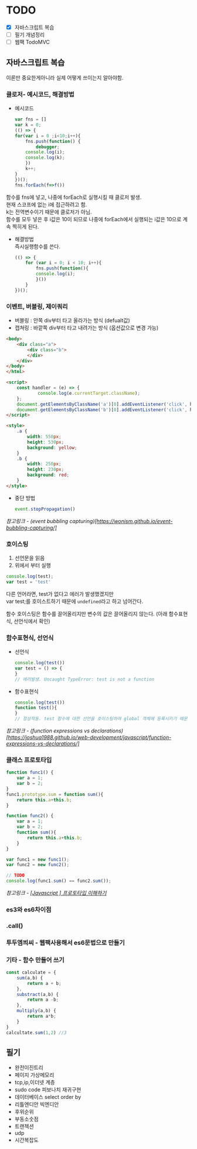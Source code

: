 # TODO
- [x] 자바스크립트 복습
- [ ] 필기 개념정리
- [ ] 웹팩 TodoMVC

## 자바스크립트 복습

이론만 중요한게아니라 실제 어떻게 쓰이는지 알아야함.

### 클로저- 예시코드, 해결방법

* 예시코드
    ```javascript
    var fns = []
    var k = 0;
    (() => {
    for(var i = 0 ;i<10;i++){
        fns.push(function() {
            debugger;
        console.log(i);
        console.log(k);
        })
        k++;
    }
    })();
    fns.forEach(f=>f())
    ```

함수를 fns에 넣고, 나중에 forEach로 실행시킬 때 클로저 발생.  
현재 스코프에 없는 i에 접근하려고 함.  
k는 전역변수이기 때문에 클로저가 아님.  
함수를 모두 넣은 후 i값은 10이 되므로 나중에 forEach에서 실행되는 i값은 10으로 계속 찍히게 된다.  


* 해결방법  
    즉시실행함수를 쓴다.
    ```javascript
    (() => {
        for (var i = 0; i < 10; i++){
            fns.push(function(){
            console.log(i);
            }())
        }
    })();
    ```


### 이벤트, 버블링, 제이쿼리

* 버블링 : 안쪽 div부터 타고 올라가는 방식 (defualt값)
* 캡쳐링 : 바깥쪽 div부터 타고 내려가는 방식 (옵션값으로 변경 가능)

```html
<body>
    <div class="a">
        <div class="b">
        </div>
    </div>
</body>
</html>

<script>
    const handler = (e) => {
            console.log(e.currentTarget.className);
    };
    document.getElementsByClassName('a')[0].addEventListener('click', handler, true);   // addEventListener의 세번째 값이 true면 캡처링, false면 버블링. defualt는 false
    document.getElementsByClassName('b')[0].addEventListener('click', handler);
</script>

<style>
    .a {
        width: 550px;
        height: 530px;
        background: yellow;
    }
    .b {
        width: 250px;
        height: 230px;
        background: red;
    }
</style>
```

* 중단 방법
    ```javascript
    event.stopPropagation()
    ```

*참고링크 - (event bubbling capturing)[https://wonism.github.io/event-bubbling-capturing/]*

### 호이스팅

1. 선언문을 읽음
2. 위에서 부터 실행

```javascript
console.log(test);
var test = 'test'
```
다른 언어라면, test가 없다고 에러가 발생했겠지만  
var test;를 호이스트하기 때문에 `undefined`라고 하고 넘어간다.

함수 호이스팅은 함수를 끌어올리지만 변수의 값은 끌어올리지 않는다. (아래 함수표현식, 선언식에서 확인)

### 함수표현식, 선언식

- 선언식
    ```javascript
    console.log(test())
    var test = () => {
    }
    // 에러발생. Uncaught TypeError: test is not a function
    ```
- 함수표현식
    ```javascript
    console.log(test())
    function test(){
    }
    // 정상작동. test 함수에 대한 선언을 호이스팅하여 global 객체에 등록시키기 때문
    ```

*참고링크 - (function expressions vs declarations)[https://joshua1988.github.io/web-development/javascript/function-expressions-vs-declarations/]*

<!-- TODO -->
### 클래스 프로토타입

```javascript
function func1() {
	var a = 1;
	var b = 2;
}
func1.prototype.sum = function sum(){
	return this.a+this.b;
}

function func2() {
	var a = 1;
	var b = 2;
	function sum(){
        return this.a+this.b;
    }
}

var func1 = new func1();
var func2 = new func2();

// TODO 
console.log(func1.sum() == func2.sum());
```

*참고링크 - [[Javascript ] 프로토타입 이해하기](https://medium.com/@bluesh55/javascript-prototype-%EC%9D%B4%ED%95%B4%ED%95%98%EA%B8%B0-f8e67c286b67)*

### es3와 es6차이점

### .call()

### 투두엠븨씨 - 웹팩사용해서 es6문법으로 만들기

### 기타 - 함수 만들어 쓰기

```javascript
const calculate = {
    sum(a,b) {
        return a + b;
    },
	substract(a,b) {
		return a -b;
    },
	multiply(a,b) {
		return a*b;
    }
}
calcultate.sum(1,2) //3
```

## 필기

- 완전이진트리
- 페이지 가상메모리
- tcp,ip,이더넷 계층
- sudo code 피보나치 재귀구현
- 데이터베이스 select order by
- 리틀엔디안 빅엔디안
- 후위순위
- 부동소숫점
- 트랜젝션
- udp
- 시간복잡도

